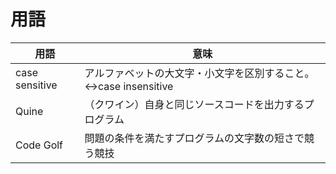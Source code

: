 # 用語

|用語|意味|
|---|---|
|case sensitive|アルファベットの大文字・小文字を区別すること。↔︎case insensitive|
|Quine|（クワイン）自身と同じソースコードを出力するプログラム|
|Code Golf|問題の条件を満たすプログラムの文字数の短さで競う競技|
